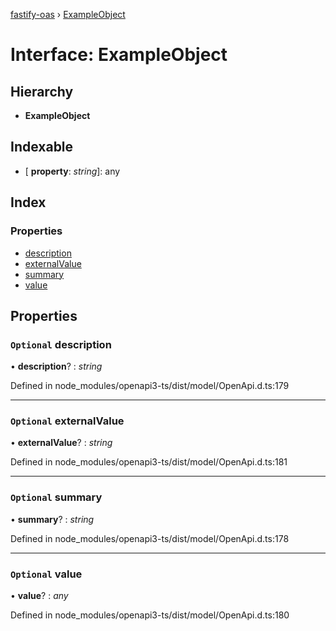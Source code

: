 [fastify-oas](../README.md) › [ExampleObject](exampleobject.md)

# Interface: ExampleObject

## Hierarchy

* **ExampleObject**

## Indexable

* \[ **property**: *string*\]: any

## Index

### Properties

* [description](exampleobject.md#optional-description)
* [externalValue](exampleobject.md#optional-externalvalue)
* [summary](exampleobject.md#optional-summary)
* [value](exampleobject.md#optional-value)

## Properties

### `Optional` description

• **description**? : *string*

Defined in node_modules/openapi3-ts/dist/model/OpenApi.d.ts:179

___

### `Optional` externalValue

• **externalValue**? : *string*

Defined in node_modules/openapi3-ts/dist/model/OpenApi.d.ts:181

___

### `Optional` summary

• **summary**? : *string*

Defined in node_modules/openapi3-ts/dist/model/OpenApi.d.ts:178

___

### `Optional` value

• **value**? : *any*

Defined in node_modules/openapi3-ts/dist/model/OpenApi.d.ts:180
